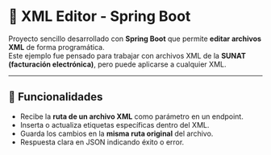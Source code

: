# 📂 XML Editor - Spring Boot

Proyecto sencillo desarrollado con **Spring Boot** que permite **editar archivos XML** de forma programática.  
Este ejemplo fue pensado para trabajar con archivos XML de la **SUNAT (facturación electrónica)**, pero puede aplicarse a cualquier XML.

---

## 🚀 Funcionalidades

- Recibe la **ruta de un archivo XML** como parámetro en un endpoint.
- Inserta o actualiza etiquetas específicas dentro del XML.
- Guarda los cambios en la **misma ruta original** del archivo.
- Respuesta clara en JSON indicando éxito o error.

